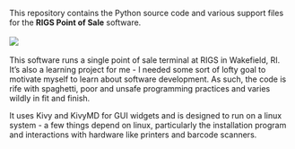 This repository contains the Python source code and various support files for the **RIGS Point of Sale** software.
<br><br>
<img src="https://github.com/Elias0419/rigs_pos/assets/108772953/5048521c-06b2-4ab6-b2c9-016a41d7afa9">
<br><br>
This software runs a single point of sale terminal at RIGS in Wakefield, RI. It’s also a learning project for me - I needed some sort of lofty goal to motivate myself to learn about software development. As such, the code is rife with spaghetti, poor and unsafe programming practices and varies wildly in fit and finish.

It uses Kivy and KivyMD for GUI widgets and is designed to run on a linux system - a few things depend on linux, particularly the installation program and interactions with hardware like printers and barcode scanners.
